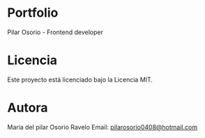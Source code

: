 # Portfolio
Pilar Osorio - Frontend developer

# Licencia

Este proyecto está licenciado bajo la Licencia MIT.

# Autora

Maria del pilar Osorio Ravelo
Email: pilarosorio0408@hotmail.com
